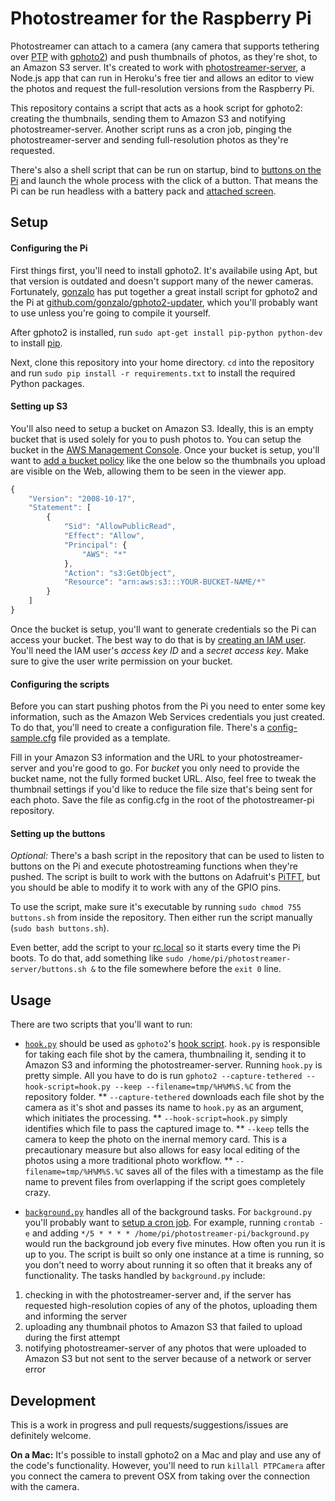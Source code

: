 # Photostreamer for the Raspberry Pi

Photostreamer can attach to a camera (any camera that supports tethering over [PTP](http://en.wikipedia.org/wiki/Picture_Transfer_Protocol) with [gphoto2](http://www.gphoto.org/)) and push thumbnails of photos, as they're shot, to an Amazon S3 server. It's created to work with [photostreamer-server](https://github.com/achavez/photostreamer-server), a Node.js app that can run in Heroku's free tier and allows an editor to view the photos and request the full-resolution versions from the Raspberry Pi.

This repository contains a script that acts as a hook script for gphoto2: creating the thumbnails, sending them to Amazon S3 and notifying photostreamer-server. Another script runs as a cron job, pinging the photostreamer-server and sending full-resolution photos as they're requested.

There's also a shell script that can be run on startup, bind to [buttons on the Pi](http://www.adafruit.com/products/1489) and launch the whole process with the click of a button. That means the Pi can be run headless with a battery pack and [attached screen](http://www.adafruit.com/products/1601).

## Setup

#### Configuring the Pi

First things first, you'll need to install gphoto2. It's availabile using Apt, but that version is outdated and doesn't support many of the newer cameras. Fortunately, [gonzalo](https://github.com/gonzalo) has put together a great install script for gphoto2 and the Pi at [github.com/gonzalo/gphoto2-updater](https://github.com/gonzalo/gphoto2-updater), which you'll probably want to use unless you're going to compile it yourself.

After gphoto2 is installed, run `sudo apt-get install pip-python python-dev` to install [pip](https://pip.pypa.io/en/latest/index.html).

Next, clone this repository into your home directory. `cd` into the repository and run `sudo pip install -r requirements.txt` to install the required Python packages.

#### Setting up S3

You'll also need to setup a bucket on Amazon S3. Ideally, this is an empty bucket that is used solely for you to push photos to. You can setup the bucket in the [AWS Management Console](http://aws.amazon.com/console/). Once your bucket is setup, you'll want to [add a bucket policy](http://docs.aws.amazon.com/AmazonS3/latest/dev/using-iam-policies.html) like the one below so the thumbnails you upload are visible on the Web, allowing them to be seen in the viewer app.

```javascript
{
	"Version": "2008-10-17",
	"Statement": [
		{
			"Sid": "AllowPublicRead",
			"Effect": "Allow",
			"Principal": {
				"AWS": "*"
			},
			"Action": "s3:GetObject",
			"Resource": "arn:aws:s3:::YOUR-BUCKET-NAME/*"
		}
	]
}
```

Once the bucket is setup, you'll want to generate credentials so the Pi can access your bucket. The best way to do that is by [creating an IAM user](http://docs.aws.amazon.com/IAM/latest/UserGuide/Using_SettingUpUser.html). You'll need the IAM user's *access key ID* and a *secret access key*. Make sure to give the user write permission on your bucket.

#### Configuring the scripts

Before you can start pushing photos from the Pi you need to enter some key information, such as the Amazon Web Services credentials you just created. To do that, you'll need to create a configuration file. There's a [config-sample.cfg](https://github.com/achavez/photostreamer-pi/blob/master/config-sample.cfg) file provided as a template.

Fill in your Amazon S3 information and the URL to your photostreamer-server and you're good to go. For *bucket* you only need to provide the bucket name, not the fully formed bucket URL. Also, feel free to tweak the thumbnail settings if you'd like to reduce the file size that's being sent for each photo. Save the file as config.cfg in the root of the photostreamer-pi repository.

#### Setting up the buttons

*Optional:* There's a bash script in the repository that can be used to listen to buttons on the Pi and execute photostreaming functions when they're pushed. The script is built to work with the buttons on Adafruit's [PiTFT](http://www.adafruit.com/products/1601), but you should be able to modify it to work with any of the GPIO pins.

To use the script, make sure it's executable by running `sudo chmod 755 buttons.sh` from inside the repository. Then either run the script manually (`sudo bash buttons.sh`).

Even better, add the script to your [rc.local](http://www.raspberrypi.org/documentation/linux/usage/rc-local.md) so it starts every time the Pi boots. To do that, add something like `sudo /home/pi/photostreamer-server/buttons.sh &` to the file somewhere before the `exit 0` line.

## Usage

There are two scripts that you'll want to run:

* [`hook.py`](https://github.com/achavez/photostreamer-pi/blob/master/hook.py) should be used as `gphoto2`'s [hook script](http://www.gphoto.org/doc/manual/ref-gphoto2-cli.html). `hook.py` is responsible for taking each file shot by the camera, thumbnailing it, sending it to Amazon S3 and informing the photostreamer-server. Running `hook.py` is pretty simple. All you have to do is run `gphoto2 --capture-tethered --hook-script=hook.py --keep --filename=tmp/%H%M%S.%C` from the repository folder.
** `--capture-tethered` downloads each file shot by the camera as it's shot and passes its name to `hook.py` as an argument, which initiates the processing.
** `--hook-script=hook.py` simply identifies which file to pass the captured image to.
** `--keep` tells the camera to keep the photo on the inernal memory card. This is a precautionary measure but also allows for easy local editing of the photos using a more traditional photo workflow.
** `--filename=tmp/%H%M%S.%C` saves all of the files with a timestamp as the file name to prevent files from overlapping if the script goes completely crazy.
- [`background.py`](https://github.com/achavez/photostreamer-pi/blob/master/background.py) handles all of the background tasks. For `background.py` you'll probably want to [setup a cron job](http://www.raspberrypi.org/documentation/linux/usage/cron.md). For example, running `crontab -e` and adding `*/5 * * * * /home/pi/photostreamer-pi/background.py` would run the background job every five minutes. How often you run it is up to you. The script is built so only one instance at a time is running, so you don't need to worry about running it so often that it breaks any of functionality. The tasks handled by `background.py` include:
1. checking in with the photostreamer-server and, if the server has requested high-resolution copies of any of the photos, uploading them and informing the server
2. uploading any thumbnail photos to Amazon S3 that failed to upload during the first attempt
3. notifying photostreamer-server of any photos that were uploaded to Amazon S3 but not sent to the server because of a network or server error


## Development

This is a work in progress and pull requests/suggestions/issues are definitely welcome.

**On a Mac:** It's possible to install gphoto2 on a Mac and play and use any of the code's functionality. However, you'll need to run `killall PTPCamera` after you connect the camera to prevent OSX from taking over the connection with the camera.